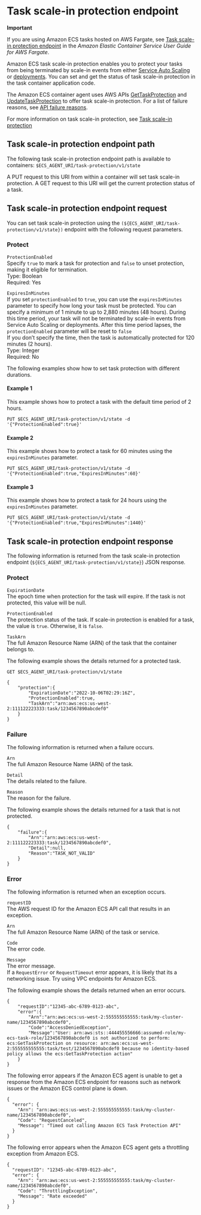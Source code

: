 # Task scale\-in protection endpoint<a name="task-scale-in-protection-endpoint"></a>

**Important**  
  
If you are using Amazon ECS tasks hosted on AWS Fargate, see [Task scale\-in protection endpoint](https://docs.aws.amazon.com/AmazonECS/latest/userguide/task-scale-in-protection-endpoint.html) in the *Amazon Elastic Container Service User Guide for AWS Fargate*\.

Amazon ECS task scale\-in protection enables you to protect your tasks from being terminated by scale\-in events from either [Service Auto Scaling](https://docs.aws.amazon.com/AmazonECS/latest/developerguide/service-auto-scaling.html) or [deployments](https://docs.aws.amazon.com/AmazonECS/latest/developerguide/deployment-types.html)\. You can set and get the status of task scale\-in protection in the task container application code\.

The Amazon ECS container agent uses AWS APIs [GetTaskProtection](https://docs.aws.amazon.com/AmazonECS/latest/APIReference/API_GetTaskProtection.html) and [UpdateTaskProtection](https://docs.aws.amazon.com/AmazonECS/latest/APIReference/API_UpdateTaskProtection.html) to offer task scale\-in protection\. For a list of failure reasons, see [API failure reasons](https://docs.aws.amazon.com/AmazonECS/latest/developerguide/api_failures_messages.html)\.

For more information on task scale\-in protection, see [Task scale\-in protection](task-scale-in-protection.md)

## Task scale\-in protection endpoint path<a name="task-scale-in-protection-path"></a>

The following task scale\-in protection endpoint path is available to containers: `$ECS_AGENT_URI/task-protection/v1/state`

A PUT request to this URI from within a container will set task scale\-in protection\. A GET request to this URI will get the current protection status of a task\.

## Task scale\-in protection endpoint request<a name="task-scale-in-protection-request"></a>

You can set task scale\-in protection using the `(${ECS_AGENT_URI/task-protection/v1/state})` endpoint with the following request parameters\.

### Protect<a name="w83aac24c30c11c13b5"></a>

`ProtectionEnabled`  
Specify `true` to mark a task for protection and `false` to unset protection, making it eligible for termination\.  
Type: Boolean  
Required: Yes

`ExpiresInMinutes`  
If you set `protectionEnabled` to `true`, you can use the `expiresInMinutes` parameter to specify how long your task must be protected\. You can specify a minimum of 1 minute to up to 2,880 minutes \(48 hours\)\. During this time period, your task will not be terminated by scale\-in events from Service Auto Scaling or deployments\. After this time period lapses, the `protectionEnabled` parameter will be reset to `false`  
If you don’t specify the time, then the task is automatically protected for 120 minutes \(2 hours\)\.  
Type: Integer  
Required: No

The following examples show how to set task protection with different durations\.

#### Example 1<a name="w83aac24c30c11c13b5b7"></a>

This example shows how to protect a task with the default time period of 2 hours\.

```
PUT $ECS_AGENT_URI/task-protection/v1/state -d 
'{"ProtectionEnabled":true}'
```

#### Example 2<a name="w83aac24c30c11c13b5b9"></a>

This example shows how to protect a task for 60 minutes using the `expiresInMinutes` parameter\.

```
PUT $ECS_AGENT_URI/task-protection/v1/state -d 
'{"ProtectionEnabled":true,"ExpiresInMinutes":60}'
```

#### Example 3<a name="w83aac24c30c11c13b5c11"></a>

This example shows how to protect a task for 24 hours using the `expiresInMinutes` parameter\.

```
PUT $ECS_AGENT_URI/task-protection/v1/state -d 
'{"ProtectionEnabled":true,"ExpiresInMinutes":1440}'
```

## Task scale\-in protection endpoint response<a name="task-scale-in-protection-response"></a>

The following information is returned from the task scale\-in protection endpoint \(`${ECS_AGENT_URI/task-protection/v1/state}`\) JSON response\.

### Protect<a name="w83aac24c30c11c15b5"></a>

`ExpirationDate`  
The epoch time when protection for the task will expire\. If the task is not protected, this value will be null\.

`ProtectionEnabled`  
The protection status of the task\. If scale\-in protection is enabled for a task, the value is `true`\. Otherwise, it is `false`\.

`TaskArn`  
The full Amazon Resource Name \(ARN\) of the task that the container belongs to\.

The following example shows the details returned for a protected task\.

```
GET $ECS_AGENT_URI/task-protection/v1/state
```

```
{
    "protection":{
        "ExpirationDate":"2022-10-06T02:29:16Z",
        "ProtectionEnabled":true,
        "TaskArn":"arn:aws:ecs:us-west-2:111122223333:task/1234567890abcdef0"
    }
}
```

### Failure<a name="w83aac24c30c11c15b7"></a>

The following information is returned when a failure occurs\.

`Arn`  
The full Amazon Resource Name \(ARN\) of the task\.

`Detail`  
The details related to the failure\.

`Reason`  
The reason for the failure\.

The following example shows the details returned for a task that is not protected\.

```
{
    "failure":{
        "Arn":"arn:aws:ecs:us-west-2:111122223333:task/1234567890abcdef0",
        "Detail":null,
        "Reason":"TASK_NOT_VALID"
    }
}
```

### Error<a name="w83aac24c30c11c15b9"></a>

The following information is returned when an exception occurs\.

`requestID`  
The AWS request ID for the Amazon ECS API call that results in an exception\.

`Arn`  
The full Amazon Resource Name \(ARN\) of the task or service\.

`Code`  
The error code\.

`Message`  
The error message\.  
If a `RequestError` or `RequestTimeout` error appears, it is likely that its a networking issue\. Try using VPC endpoints for Amazon ECS\.

The following example shows the details returned when an error occurs\.

```
{
    "requestID":"12345-abc-6789-0123-abc",
    "error":{
        "Arn":"arn:aws:ecs:us-west-2:555555555555:task/my-cluster-name/1234567890abcdef0",
        "Code":"AccessDeniedException",
        "Message":"User: arn:aws:sts::444455556666:assumed-role/my-ecs-task-role/1234567890abcdef0 is not authorized to perform: ecs:GetTaskProtection on resource: arn:aws:ecs:us-west-2:555555555555:task/test/1234567890abcdef0 because no identity-based policy allows the ecs:GetTaskProtection action"
    }    
}
```

The following error appears if the Amazon ECS agent is unable to get a response from the Amazon ECS endpoint for reasons such as network issues or the Amazon ECS control plane is down\.

```
{
  "error": {
    "Arn": "arn:aws:ecs:us-west-2:555555555555:task/my-cluster-name/1234567890abcdef0",
    "Code": "RequestCanceled",
    "Message": "Timed out calling Amazon ECS Task Protection API"
  }
}
```

The following error appears when the Amazon ECS agent gets a throttling exception from Amazon ECS\.

```
{
  "requestID": "12345-abc-6789-0123-abc",
  "error": {
    "Arn": "arn:aws:ecs:us-west-2:555555555555:task/my-cluster-name/1234567890abcdef0",
    "Code": "ThrottlingException",
    "Message": "Rate exceeded"
  }
}
```